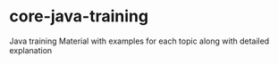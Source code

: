 # core-java-training
Java training Material with examples for each topic along with detailed explanation
